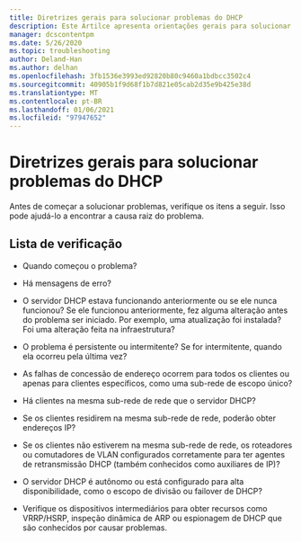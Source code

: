 ```yaml
---
title: Diretrizes gerais para solucionar problemas do DHCP
description: Este Artilce apresenta orientações gerais para solucionar problemas de DHCP.
manager: dcscontentpm
ms.date: 5/26/2020
ms.topic: troubleshooting
author: Deland-Han
ms.author: delhan
ms.openlocfilehash: 3fb1536e3993ed92820b80c9460a1bdbcc3502c4
ms.sourcegitcommit: 40905b1f9d68f1b7d821e05cab2d35e9b425e38d
ms.translationtype: MT
ms.contentlocale: pt-BR
ms.lasthandoff: 01/06/2021
ms.locfileid: "97947652"
---
```

# <a name="general-guidance-to-troubleshoot-dhcp"></a>Diretrizes gerais para solucionar problemas do DHCP

Antes de começar a solucionar problemas, verifique os itens a seguir. Isso pode ajudá-lo a encontrar a causa raiz do problema.

## <a name="checklist"></a>Lista de verificação

  - Quando começou o problema?

  - Há mensagens de erro?

  - O servidor DHCP estava funcionando anteriormente ou se ele nunca funcionou?
    Se ele funcionou anteriormente, fez alguma alteração antes do problema ser iniciado. Por exemplo, uma atualização foi instalada? Foi uma alteração feita na infraestrutura?

  - O problema é persistente ou intermitente? Se for intermitente, quando ela ocorreu pela última vez?

  - As falhas de concessão de endereço ocorrem para todos os clientes ou apenas para clientes específicos, como uma sub-rede de escopo único?

  - Há clientes na mesma sub-rede de rede que o servidor DHCP?

  - Se os clientes residirem na mesma sub-rede de rede, poderão obter endereços IP?

  - Se os clientes não estiverem na mesma sub-rede de rede, os roteadores ou comutadores de VLAN configurados corretamente para ter agentes de retransmissão DHCP (também conhecidos como auxiliares de IP)?

  - O servidor DHCP é autônomo ou está configurado para alta disponibilidade, como o escopo de divisão ou failover de DHCP?

  - Verifique os dispositivos intermediários para obter recursos como VRRP/HSRP, inspeção dinâmica de ARP ou espionagem de DHCP que são conhecidos por causar problemas.
